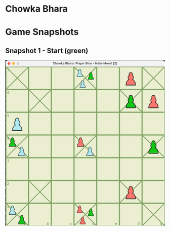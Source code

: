 # Chowka Bhara


# Game Snapshots
## Snapshot 1 - Start (green)
![snapshot1](snapshots/snapshot1.jpeg)